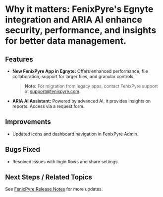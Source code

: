 
# Why it matters: FenixPyre's Egnyte integration and ARIA AI enhance security, performance, and insights for better data management.

## Features

- **New FenixPyre App in Egnyte:** Offers enhanced performance, file collaboration, support for larger files, and granular controls.
  > **Note:** For migration from legacy apps, contact FenixPyre support at support@fenixpyre.com.

- **ARIA AI Assistant:** Powered by advanced AI, it provides insights on reports. Access via a request form.

## Improvements

- Updated icons and dashboard navigation in FenixPyre Admin.

## Bugs Fixed

- Resolved issues with login flows and share settings.

## Next Steps / Related Topics
See [FenixPyre Release Notes](/10-release-notes/index.md) for more updates.
